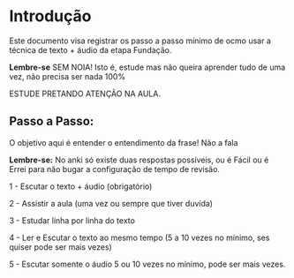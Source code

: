 # Introdução
Este documento visa registrar os passo a passo mínimo de ocmo usar a técnica de texto + áudio da etapa Fundação.

**Lembre-se** SEM NOIA! Isto é, estude mas não queira aprender tudo de uma vez, não precisa ser nada 100%

ESTUDE PRETANDO ATENÇÃO NA AULA.

## Passo a Passo:

O objetivo aqui é entender o entendimento da frase! Não a fala

**Lembre-se:** No anki só existe duas respostas possíveis, ou é Fácil ou é Errei para não bugar a configuração de tempo de revisão.

1 - Escutar o texto + áudio (obrigatório)

2 - Assistir a aula (uma vez ou sempre que tiver duvída)

3 - Estudar linha por linha do texto

4 - Ler e Escutar o texto ao mesmo tempo (5 a 10 vezes no mínimo, ses quiser pode ser mais vezes)

5 - Escutar somente o áudio 5 ou 10 vezes no mínimo, pode ser mais vezes.